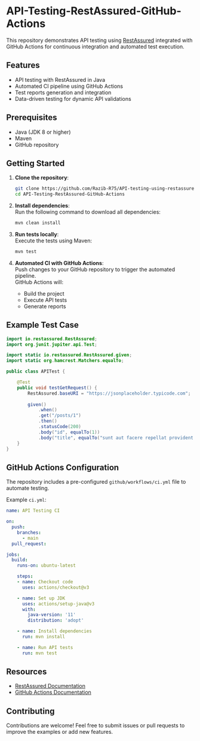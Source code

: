 # API-Testing-RestAssured-GitHub-Actions  

This repository demonstrates API testing using [RestAssured](https://rest-assured.io/) integrated with GitHub Actions for continuous integration and automated test execution.  

## Features  
- API testing with RestAssured in Java  
- Automated CI pipeline using GitHub Actions  
- Test reports generation and integration  
- Data-driven testing for dynamic API validations  

## Prerequisites  
- Java (JDK 8 or higher)  
- Maven  
- GitHub repository  

## Getting Started  

1. **Clone the repository**:  
   ```bash  
   git clone https://github.com/Razib-R75/API-testing-using-restassured-github-actions/edit/main 
   cd API-Testing-RestAssured-GitHub-Actions  
   ```  

2. **Install dependencies**:  
   Run the following command to download all dependencies:  
   ```bash  
   mvn clean install  
   ```  

3. **Run tests locally**:  
   Execute the tests using Maven:  
   ```bash  
   mvn test  
   ```  

4. **Automated CI with GitHub Actions**:  
   Push changes to your GitHub repository to trigger the automated pipeline.  
   GitHub Actions will:  
   - Build the project  
   - Execute API tests  
   - Generate reports  

## Example Test Case  
```java  
import io.restassured.RestAssured;
import org.junit.jupiter.api.Test;

import static io.restassured.RestAssured.given;
import static org.hamcrest.Matchers.equalTo;

public class APITest {

    @Test
    public void testGetRequest() {
        RestAssured.baseURI = "https://jsonplaceholder.typicode.com";
        
        given()
            .when()
            .get("/posts/1")
            .then()
            .statusCode(200)
            .body("id", equalTo(1))
            .body("title", equalTo("sunt aut facere repellat provident occaecati excepturi optio reprehenderit"));
    }
}
```  

## GitHub Actions Configuration  
The repository includes a pre-configured `github/workflows/ci.yml` file to automate testing.  

Example `ci.yml`:  
```yaml  
name: API Testing CI

on:
  push:
    branches:
      - main
  pull_request:

jobs:
  build:
    runs-on: ubuntu-latest

    steps:
    - name: Checkout code
      uses: actions/checkout@v3

    - name: Set up JDK
      uses: actions/setup-java@v3
      with:
        java-version: '11'
        distribution: 'adopt'

    - name: Install dependencies
      run: mvn install

    - name: Run API tests
      run: mvn test
```  

## Resources  
- [RestAssured Documentation](https://rest-assured.io/)  
- [GitHub Actions Documentation](https://docs.github.com/en/actions)  

## Contributing  
Contributions are welcome! Feel free to submit issues or pull requests to improve the examples or add new features.  


